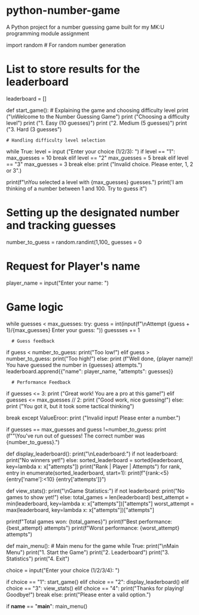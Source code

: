 # python-number-game
A Python project for a number guessing game built for my MK:U programming module assignment

import random # For random number generation

# List to store results for the leaderboard
leaderboard = []

def start_game():
    # Explaining the game and choosing difficulty level
    print ("\nWelcome to the Number Guessing Game")
    print ("Choosing a difficulty level")
    print ("1. Easy (10 guesses)")
    print ("2. Medium (5 guesses)")
    print ("3. Hard (3 guesses")

    # Handling difficulty level selection
  while True:
        level = input ("Enter your choice (1/2/3):   ")
        if level == "1":
            max_guesses = 10
            break
        elif level == "2"
            max_guesses = 5
            break
        elif level == "3"
            max_guesses = 3
            break
        else:
            print ("Invalid choice. Please enter, 1, 2 or 3".)

print(f"\nYou selected a level with {max_guesses} guesses.")
print('I am thinking of a number between 1 and 100. Try to guess it")

# Setting up the designated number and tracking guesses
number_to_guess = random.randint(1,100_
guesses = 0

# Request for Player's name
player_name = input("Enter your name: ")

# Game logic
while guesses < max_guesses:
  try:
      guess = int(input(f"\nAttempt {guess + 1}/{max_guesses} Enter your guess: "))
      guessses += 1

      # Guess feedback
  if guess < number_to_guess:
      print("Too low!")
  elif guess > number_to_guess:
      print("Too high!")
  else:
      print (f"Well done, {player name}! You have guessed the number in {guesses} attempts.")
      leaderboard.apprend{{"name": player_name, "attempts": guesses}}

      # Performance Feedback
if guesses <= 3:
   print ("Great work! You are a pro at this game!")
elif guesses <= max_guesses // 2:
   print ("Good work, nice guessing!")
else:
   print ("You got it, but it took some tactical thinking")

  break
except ValueEroor:
  print ("Invalid input! Please enter a number.")

if guesses == max_guesses and guess !=number_to_guess:
   print (f""\You've run out of guesses! The correct number was {number_to_guess}.")

def display_leaderboard():
    print("\nLeaderboard:")
    if not leaderboard:
        print("No winners yet!")
    else:
        sorted_leaderboard = sorted(leaderboard, key=lambda x: x["attempts"])
        print("Rank | Player      | Attempts")
        for rank, entry in enumerate(sorted_leaderboard, start=1):
            print(f"{rank:<5} {entry['name']:<10} {entry['attempts']}")

def view_stats():
    print("\nGame Statistics:")
    if not leaderboard:
        print("No games to show yet!")
    else:
        total_games = len(leaderboard)
        best_attempt = min(leaderboard, key=lambda x: x["attempts"])["attempts"]
        worst_attempt = max(leaderboard, key=lambda x: x["attempts"])["attempts"]

  print(f"Total games won: {total_games}")
  print(f"Best performance: {best_attempt} attempts")
  print(f"Worst performance: {worst_attempt} attempts")

def main_menu():
    # Main menu for the game
    while True:
        print("\nMain Menu")
        print("1. Start the Game")
        print("2. Leaderboard")
        print("3. Statistics")
        print("4. Exit")

  choice = input("Enter your choice (1/2/3/4): ")

  if choice == "1":
      start_game()
 elif choice == "2":
     display_leaderboard()
 elif choice == "3":
            view_stats()
 elif choice == "4":
    print("Thanks for playing! Goodbye!")
    break
else:
    print("Please enter a valid option.")

if __name__ == "__main__":
    main_menu()



